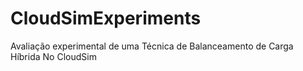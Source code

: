 # CloudSimExperiments
Avaliação experimental de uma Técnica de Balanceamento de Carga Híbrida No CloudSim
